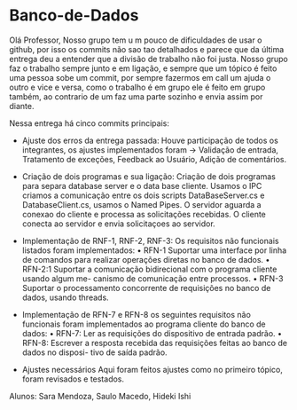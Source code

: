 # Banco-de-Dados
Olá Professor, 
Nosso grupo tem u m pouco de dificuldades de usar o github, por isso os commits não sao tao detalhados e parece que da última entrega deu a entender que a divisão de trabalho não foi justa.
Nosso grupo faz o trabalho sempre junto e em ligação, e sempre que um tópico é feito uma pessoa sobe um commit, por sempre fazermos em call um ajuda o outro e vice e versa, como o trabalho é em grupo ele é feito em grupo também, ao contrario de um faz uma parte sozinho e envia assim por diante.

Nessa entrega há cinco commits principais:

 - Ajuste dos erros da entrega passada: 
	Houve participação de todos os integrantes, os ajustes implementados foram -> Validação de 	entrada, Tratamento de exceções, Feedback ao Usuário, Adição de comentários.

 - Criação de dois programas e sua ligação: 
	 Criação de dois programas para separa database server e o data base cliente. Usamos o IPC 	criamos a comunicação entre os dois scripts DataBaseServer.cs e DatabaseClient.cs, usamos o 	Named Pipes. O servidor aguarda a conexao do cliente e processa as solicitações recebidas. O 	cliente conecta ao servidor e envia solicitaçoes ao servidor.

 - Implementação de RNF-1, RNF-2, RNF-3:
	Os requisitos não funcionais listados foram implementados:
	• RFN-1 Suportar uma interface por linha de comandos para realizar operações diretas no
	banco de dados.
	• RFN-2:1 Suportar a comunicação bidirecional com o programa cliente usando algum me-
	canismo de comunicação entre processos.
	• RFN-3 Suportar o processamento concorrente de requisições no banco de dados, usando
	threads.

 - Implementação de RFN-7 e RFN-8
	os seguintes requisitos não funcionais foram implementados ao programa cliente do banco de 	dados:
	• RFN-7: Ler as requisições do dispositivo de entrada padrão.
	• RFN-8: Escrever a resposta recebida das requisições feitas ao banco de dados no disposi-
	tivo de saída padrão.
- Ajustes necessários
	 Aqui foram feitos ajustes como no primeiro tópico, foram revisados e testados.


Alunos: Sara Mendoza, Saulo Macedo, Hideki Ishi